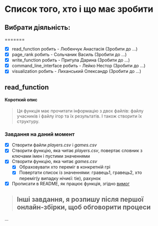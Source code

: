 # Список того, хто і що має зробити
## Вибрати діяльність:
=======
  + [x] read_function робить - Любенчук Анастасія (Зробити до ...)
  + [x] page_rank робить - Сольчаник Василь (Зробити до ...)
  + [x] write_function робить - Притула Дарина (Зробити до ...)
  + [x] command_line_interface робить - Лейко Нестор (Зробити до ...)
  + [x] visualization робить - Лиханський Олександр (Зробити до ...)

## read_function
#### Короткий опис
> Ця функція має прочитати інформацію з двох файлів: файлу учасників і файлу ігор та їх результатів.
> І також створити їх структуру.
### Завдання на даний момент
  - [x] Створити файли *players.csv* і *games.csv*
  - [x] Створити функцію, яка читає *players.csv*, повертає словник з ключами імен і пустими значеннями
  - [x] Створити функцію, яка читає *games.csv*
    - [x] Обраховувати хто переміг в конкретній грі
    - [x] Повертати список із значеннями: гравець1, гравець2, хто переміг(у випадку нічиєї: tie), рахунок
  - [x] Прописати в README, як працює функція, згідно [вимог](https://learn.ucu.edu.ua/pluginfile.php/37416/mod_assign/introattachment/0/Discrete_Math_Projects_List.pdf?forcedownload=1) 
> ## Інші завдання, я розпишу після першої онлайн-збірки, щоб обговорити процеси
...
